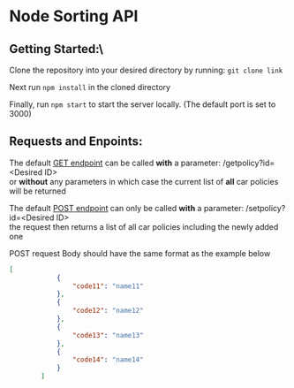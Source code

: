 # Node Sorting API
## Getting Started:\
Clone the repository into your desired directory by running: `git clone link`

Next run `npm install` in the cloned directory

Finally, run `npm start` to start the server locally.
(The default port is set to 3000)

## Requests and Enpoints:
The default [GET endpoint][1] can be called **with** a parameter: /getpolicy?id=\<Desired ID>\
or **without** any parameters in which case the current list of 
**all** car policies will be returned

The default [POST endpoint][2] can only be called **with** a parameter: /setpolicy?id=\<Desired ID> \
the request then returns a list of all car policies including the newly added one

POST request Body should have the same format as the example below

```json
[
            {
                "code11": "name11"
            },
            {
                "code12": "name12"
            },
            {
                "code13": "name13"
            },
            {
                "code14": "name14"
            }
        ]
```
                                            

[1]:http://localhost:3000/getpolicy
[2]:http://localhost:3000/setpolicy


